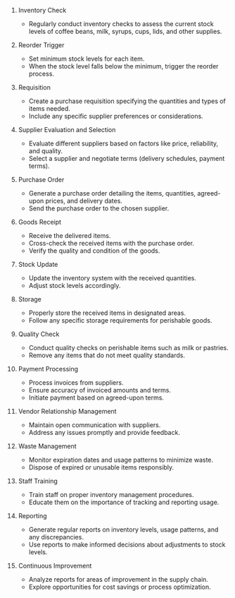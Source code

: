 1. Inventory Check
   - Regularly conduct inventory checks to assess the current stock levels of coffee beans, milk, syrups, cups, lids, and other supplies.

2. Reorder Trigger
   - Set minimum stock levels for each item.
   - When the stock level falls below the minimum, trigger the reorder process.

3. Requisition
   - Create a purchase requisition specifying the quantities and types of items needed.
   - Include any specific supplier preferences or considerations.

4. Supplier Evaluation and Selection
   - Evaluate different suppliers based on factors like price, reliability, and quality.
   - Select a supplier and negotiate terms (delivery schedules, payment terms).

5. Purchase Order
   - Generate a purchase order detailing the items, quantities, agreed-upon prices, and delivery dates.
   - Send the purchase order to the chosen supplier.

6. Goods Receipt
   - Receive the delivered items.
   - Cross-check the received items with the purchase order.
   - Verify the quality and condition of the goods.

7. Stock Update
   - Update the inventory system with the received quantities.
   - Adjust stock levels accordingly.

8. Storage
   - Properly store the received items in designated areas.
   - Follow any specific storage requirements for perishable goods.

9. Quality Check
   - Conduct quality checks on perishable items such as milk or pastries.
   - Remove any items that do not meet quality standards.

10. Payment Processing
    - Process invoices from suppliers.
    - Ensure accuracy of invoiced amounts and terms.
    - Initiate payment based on agreed-upon terms.

11. Vendor Relationship Management
    - Maintain open communication with suppliers.
    - Address any issues promptly and provide feedback.

12. Waste Management
    - Monitor expiration dates and usage patterns to minimize waste.
    - Dispose of expired or unusable items responsibly.

13. Staff Training
    - Train staff on proper inventory management procedures.
    - Educate them on the importance of tracking and reporting usage.

14. Reporting
    - Generate regular reports on inventory levels, usage patterns, and any discrepancies.
    - Use reports to make informed decisions about adjustments to stock levels.

15. Continuous Improvement
    - Analyze reports for areas of improvement in the supply chain.
    - Explore opportunities for cost savings or process optimization.

<!---
Coorlo/Coorlo is a ✨ special ✨ repository because its `README.md` (this file) appears on your GitHub profile.
You can click the Preview link to take a look at your changes.
--->
